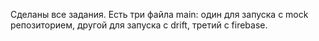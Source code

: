 Сделаны все задания. Есть три файла main: один для запуска с mock репозиторием, другой для запуска с drift, третий с firebase.
